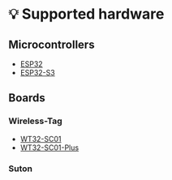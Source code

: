 # 💡 Supported hardware

## Microcontrollers

- [ESP32](https://www.espressif.com/en/products/socs/esp32)
- [ESP32-S3](https://www.espressif.com/en/products/socs/esp32-s3)

## Boards

### Wireless-Tag

- [WT32-SC01](http://www.wireless-tag.com/portfolio/wt32-sc01/)
- [WT32-SC01-Plus](https://www.wirelesstag.net/products/wt32-sc01-plus)

### Suton


